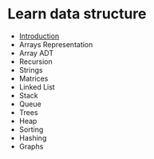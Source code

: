 # Learn data structure

* [Introduction](docs/introduction.md)
* Arrays Representation
* Array ADT
* Recursion
* Strings
* Matrices
* Linked List
* Stack
* Queue
* Trees
* Heap
* Sorting
* Hashing
* Graphs




